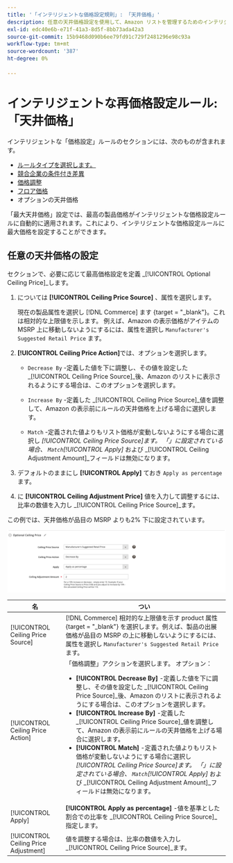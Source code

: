 ```yaml
---
title: '「インテリジェントな価格設定規則」: 「天井価格」'
description: 任意の天井価格設定を使用して、Amazon リストを管理するためのインテリジェントな価格設定ルールに基づいて最高の製品価格を保護します。
exl-id: edc40e6b-e71f-41a3-8d5f-8bb73ada42a3
source-git-commit: 15b9468d090b6ee79fd91c729f2481296e98c93a
workflow-type: tm+mt
source-wordcount: '387'
ht-degree: 0%

---
```


# インテリジェントな再価格設定ルール: 「天井価格」

インテリジェントな「価格設定」ルールのセクションには、次のものが含まれます。

- [ルールタイプを選択します。](./intelligent-repricing-rules.md)
- [競合企業の条件付き差異](./competitor-conditional-variances.md)
- [価格調整](./price-adjustment.md)
- [フロア価格](./floor-price.md)
- オプションの天井価格

「最大天井価格」設定では、最高の製品価格がインテリジェントな価格設定ルールに自動的に適用されます。これにより、インテリジェントな価格設定ルールに最大価格を設定することができます。

## 任意の天井価格の設定

セクションで、必要に応じて最高価格設定を定義 _[!UICONTROL Optional Ceiling Price]_します。

1. については **[!UICONTROL Ceiling Price Source]** 、属性を選択します。

   現在の製品属性を選択し [!DNL Commerce] [ ](https://docs.magento.com/user-guide/catalog/product-attributes.html) ます {target = &quot;_blank&quot;}。これは相対的な上限値を示します。 例えば、Amazon の表示価格がアイテムの MSRP 上に移動しないようにするには、属性を選択し `Manufacturer's Suggested Retail Price` ます。

1. **[!UICONTROL Ceiling Price Action]**&#x200B;では、オプションを選択します。

   - `Decrease By` -定義した値を下に調整し、その値を設定した _[!UICONTROL Ceiling Price Source]_後、Amazon のリストに表示されるようにする場合は、このオプションを選択します。

   - `Increase By` -定義した _[!UICONTROL Ceiling Price Source]_値を調整して、Amazon の表示前にルールの天井価格を上げる場合に選択します。

   - `Match` -定義された値よりもリスト価格が変動しないようにする場合に選択し _[!UICONTROL Ceiling Price Source]_ます。 「」に設定されている場合、 `Match`_[!UICONTROL Apply]_ および _[!UICONTROL Ceiling Adjustment Amount]_フィールドは無効になります。

1. デフォルトのままにし **[!UICONTROL Apply]** ておき `Apply as percentage` ます。

1. に **[!UICONTROL Ceiling Adjustment Price]** 値を入力して調整するには、比率の数値を入力し _[!UICONTROL Ceiling Price Source]_ます。

この例では、天井価格が品目の MSRP よりも2% 下に設定されています。

![インテリジェントな「価格設定」ルール: 「天井価格」](assets/ob-intelligent-price-rule-ceiling.png)

| 名 | つい |
|---|---|
| [!UICONTROL Ceiling Price Source] | [!DNL Commerce] [ ](https://docs.magento.com/user-guide/catalog/product-attributes.html) 相対的な上限値を示す product 属性 {target = &quot;_blank&quot;} を選択します。例えば、製品の出展価格が品目の MSRP の上に移動しないようにするには、属性を選択し `Manufacturer's Suggested Retail Price` ます。 |
| [!UICONTROL Ceiling Price Action] | 「価格調整」アクションを選択します。 オプション：<ul><li>**[!UICONTROL Decrease By]** -定義した値を下に調整し、その値を設定した _[!UICONTROL Ceiling Price Source]_後、Amazon のリストに表示されるようにする場合は、このオプションを選択します。</li><li>**[!UICONTROL Increase By]** -定義した _[!UICONTROL Ceiling Price Source]_値を調整して、Amazon の表示前にルールの天井価格を上げる場合に選択します。</li><li>**[!UICONTROL Match]** -定義された値よりもリスト価格が変動しないようにする場合に選択し _[!UICONTROL Ceiling Price Source]_ます。 「」に設定されている場合、 `Match`_[!UICONTROL Apply]_ および _[!UICONTROL Ceiling Adjustment Amount]_フィールドは無効になります。</li></ul> |
| [!UICONTROL Apply] | **[!UICONTROL Apply as percentage]** -値を基準とした割合での比率を _[!UICONTROL Ceiling Price Source]_指定します。 |
| [!UICONTROL Ceiling Price Adjustment] | 値を調整する場合は、比率の数値を入力し _[!UICONTROL Ceiling Price Source]_ます。 |
